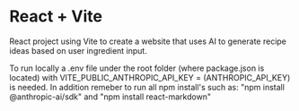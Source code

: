 # React + Vite

React project using Vite to create a website that uses AI to generate recipe ideas based on user ingredient input.

To run locally a .env file under the root folder (where package.json is located) with VITE_PUBLIC_ANTHROPIC_API_KEY = (ANTHROPIC_API_KEY) is needed.
In addition remeber to run all npm install's such as: "npm install @anthropic-ai/sdk" and "npm install react-markdown"
